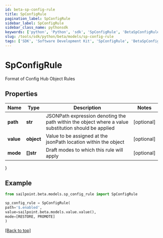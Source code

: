 ```yaml
---
id: beta-sp-config-rule
title: SpConfigRule
pagination_label: SpConfigRule
sidebar_label: SpConfigRule
sidebar_class_name: pythonsdk
keywords: ['python', 'Python', 'sdk', 'SpConfigRule', 'BetaSpConfigRule'] 
slug: /tools/sdk/python/beta/models/sp-config-rule
tags: ['SDK', 'Software Development Kit', 'SpConfigRule', 'BetaSpConfigRule']
---
```


# SpConfigRule

Format of Config Hub Object Rules

## Properties

Name | Type | Description | Notes
------------ | ------------- | ------------- | -------------
**path** | **str** | JSONPath expression denoting the path within the object where a value substitution should be applied | [optional] 
**value** | **object** | Value to be assigned at the jsonPath location within the object | [optional] 
**mode** | **[]str** | Draft modes to which this rule will apply | [optional] 
}

## Example

```python
from sailpoint.beta.models.sp_config_rule import SpConfigRule

sp_config_rule = SpConfigRule(
path='$.enabled',
value=sailpoint.beta.models.value.value(),
mode=[RESTORE, PROMOTE]
)

```
[[Back to top]](#) 

